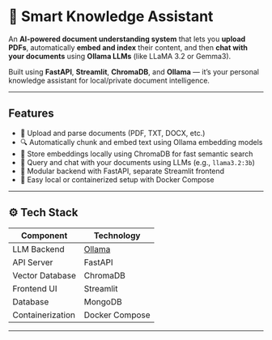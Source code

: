 # 🧠 Smart Knowledge Assistant

An **AI-powered document understanding system** that lets you **upload PDFs**, automatically **embed and index** their content, and then **chat with your documents** using **Ollama LLMs** (like LLaMA 3.2 or Gemma3).  

Built using **FastAPI**, **Streamlit**, **ChromaDB**, and **Ollama** — it’s your personal knowledge assistant for local/private document intelligence.

---

##  Features

- 📄 Upload and parse documents (PDF, TXT, DOCX, etc.)
- 🔍 Automatically chunk and embed text using Ollama embedding models  
- 🧩 Store embeddings locally using ChromaDB for fast semantic search
- 💬 Query and chat with your documents using LLMs (e.g., `llama3.2:3b`)
- 🧱 Modular backend with FastAPI, separate Streamlit frontend
- 🐳 Easy local or containerized setup with Docker Compose

---

## ⚙️ Tech Stack

| Component | Technology |
|------------|-------------|
| LLM Backend | [Ollama](https://ollama.ai) |
| API Server | FastAPI |
| Vector Database | ChromaDB |
| Frontend UI | Streamlit |
| Database | MongoDB |
| Containerization | Docker Compose |

---
